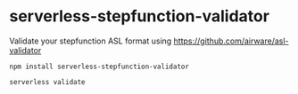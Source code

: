 # serverless-stepfunction-validator

Validate your stepfunction ASL format using https://github.com/airware/asl-validator

```
npm install serverless-stepfunction-validator

serverless validate
```

